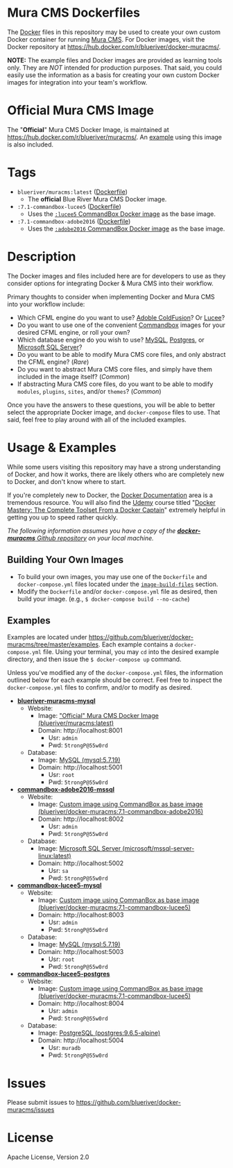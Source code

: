 # Mura CMS Dockerfiles

The [Docker](https://www.docker.com/) files in this repository may be used to create your own custom Docker container for running [Mura CMS](http://www.getmura.com/). For Docker images, visit the Docker repository at https://hub.docker.com/r/blueriver/docker-muracms/.

**NOTE:** The example files and Docker images are provided as learning tools only. They are *NOT* intended for production purposes. That said, you could easily use the information as a basis for creating your own custom Docker images for integration into your team's workflow.

# Official Mura CMS Image
The "**Official**" Mura CMS Docker Image, is maintained at https://hub.docker.com/r/blueriver/muracms/. An [example](https://github.com/blueriver/docker-muracms/tree/master/examples/blueriver-muracms) using this image is also included.

# Tags
* `blueriver/muracms:latest` ([Dockerfile](https://github.com/blueriver/MuraCMS/blob/7.1/core/docker/build/Dockerfile))
    * The **official** Blue River Mura CMS Docker image.
* `:7.1-commandbox-lucee5` ([Dockerfile](https://github.com/blueriver/docker-muracms/blob/master/image-build-files/commandbox-lucee5/Dockerfile))
    * Uses the [`:lucee5` CommandBox Docker image](https://hub.docker.com/r/ortussolutions/commandbox/) as the base image.
* `:7.1-commandbox-adobe2016` ([Dockerfile](https://github.com/blueriver/docker-muracms/blob/master/image-build-files/adobe2016/Dockerfile))
    * Uses the [`:adobe2016` CommandBox Docker image](https://hub.docker.com/r/ortussolutions/commandbox/) as the base image.

# Description
The Docker images and files included here are for developers to use as they consider options for integrating Docker & Mura CMS into their workflow. 

Primary thoughts to consider when implementing Docker and Mura CMS into your workflow include:

* Which CFML engine do you want to use? [Adoble ColdFusion](http://www.adobe.com/products/coldfusion-family.html)? Or [Lucee](http://lucee.org/)?
* Do you want to use one of the convenient [Commandbox](https://hub.docker.com/r/ortussolutions/commandbox/) images for your desired CFML engine, or roll your own?
* Which database engine do you wish to use? [MySQL](https://hub.docker.com/_/mysql/), [Postgres](https://hub.docker.com/_/postgres/), or [Microsoft SQL Server](https://hub.docker.com/r/microsoft/mssql-server-linux/)?
* Do you want to be able to modify Mura CMS core files, and only abstract the CFML engine? (*Rare*)
* Do you want to abstract Mura CMS core files, and simply have them included in the image itself? (*Common*)
* If abstracting Mura CMS core files, do you want to be able to modify `modules`, `plugins`, `sites`, and/or `themes`? (*Common*)

Once you have the answers to these questions, you will be able to better select the appropriate Docker image, and `docker-compose` files to use. That said, feel free to play around with all of the included examples.

# Usage & Examples
While some users visiting this repository may have a strong understanding of Docker, and how it works, there are likely others who are completely new to Docker, and don't know where to start. 

If you're completely new to Docker, the [Docker Documentation](https://docs.docker.com/) area is a tremendous resource. You will also find the [Udemy](https://www.udemy.com) course titled "[Docker Mastery: The Complete Toolset From a Docker Captain](https://www.udemy.com/docker-mastery/)" extremely helpful in getting you up to speed rather quickly.

*The following information assumes you have a copy of the [**docker-muracms** Github repository](https://github.com/blueriver/docker-muracms) on your local machine.*

## Building Your Own Images
* To build your own images, you may use one of the `Dockerfile` and `docker-compose.yml` files located under the [`image-build-files`](https://github.com/blueriver/docker-muracms/blob/master/image-build-files/) section.
* Modify the `Dockerfile` and/or `docker-compose.yml` file as desired, then build your image. (e.g., `$ docker-compose build --no-cache`)

## Examples
Examples are located under https://github.com/blueriver/docker-muracms/tree/master/examples. Each example contains a `docker-compose.yml` file. Using your terminal, you may `cd` into the desired example directory, and then issue the `$ docker-compose up` command. 

Unless you've modified any of the `docker-compose.yml` files, the information outlined below for each example should be correct. Feel free to inspect the `docker-compose.yml` files to confirm, and/or to modify as desired.

* [**blueriver-muracms-mysql**](https://github.com/blueriver/docker-muracms/tree/master/examples/blueriver-muracms-mysql)
    * Website: 
        * Image: ["Official" Mura CMS Docker Image (blueriver/muracms:latest)](https://hub.docker.com/r/blueriver/muracms/)
        * Domain: http://localhost:8001
            * Usr: `admin`
            * Pwd: `5trongP@55w0rd`
    * Database: 
        * Image: [MySQL (mysql:5.7.19)](https://hub.docker.com/_/mysql/)
        * Domain: http://localhost:5001
            * Usr: `root`
            * Pwd: `5trongP@55w0rd`
* [**commandbox-adobe2016-mssql**](https://github.com/blueriver/docker-muracms/tree/master/examples/commandbox-adobe2016-mssql)
    * Website: 
        * Image: [Custom image using CommandBox as base image (blueriver/docker-muracms:7.1-commandbox-adobe2016)](https://hub.docker.com/r/blueriver/docker-muracms/)
        * Domain: http://localhost:8002
            * Usr: `admin`
            * Pwd: `5trongP@55w0rd`
    * Database: 
        * Image: [Microsoft SQL Server (microsoft/mssql-server-linux:latest)](https://hub.docker.com/r/microsoft/mssql-server-linux/)
        * Domain: http://localhost:5002
            * Usr: `sa`
            * Pwd: `5trongP@55w0rd`
* [**commandbox-lucee5-mysql**](https://github.com/blueriver/docker-muracms/tree/master/examples/commandbox-lucee5-mysql)
    * Website: 
        * Image: [Custom image using CommanBox as base image (blueriver/docker-muracms:7.1-commandbox-lucee5)](https://hub.docker.com/r/blueriver/docker-muracms/)
        * Domain: http://localhost:8003
            * Usr: `admin`
            * Pwd: `5trongP@55w0rd`
    * Database: 
        * Image: [MySQL (mysql:5.7.19)](https://hub.docker.com/_/mysql/)
        * Domain: http://localhost:5003
            * Usr: `root`
            * Pwd: `5trongP@55w0rd`
* [**commandbox-lucee5-postgres**](https://github.com/blueriver/docker-muracms/tree/master/examples/commandbox-lucee5-postgres)
    * Website: 
        * Image: [Custom image using CommandBox as base image (blueriver/docker-muracms:7.1-commandbox-lucee5)](https://hub.docker.com/r/blueriver/docker-muracms/)
        * Domain: http://localhost:8004
            * Usr: `admin`
            * Pwd: `5trongP@55w0rd`
    * Database: 
        * Image: [PostgreSQL (postgres:9.6.5-alpine)](https://hub.docker.com/_/postgres/) 
        * Domain: http://localhost:5004
            * Usr: `muradb`
            * Pwd: `5trongP@55w0rd`

# Issues
Please submit issues to https://github.com/blueriver/docker-muracms/issues

# License
Apache License, Version 2.0